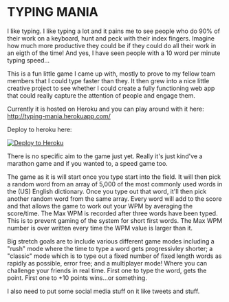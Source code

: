 TYPING MANIA
===========

I like typing. I like typing a lot and it pains me to see people who do 90% of their work on a keyboard, hunt and peck with their index fingers. Imagine how much more productive they could be if they could do all their work in an eigth of the time! And yes, I have seen people with a 10 word per minute typing speed…

This is a fun little game I came up with, mostly to prove to my fellow team members that I could type faster than they. It then grew into a nice little creative project to see whether I could create a fully functioning web app that could really capture the attention of people and engage them.

Currently it is hosted on Heroku and you can play around with it here: http://typing-mania.herokuapp.com/

Deploy to heroku here:

[![Deploy to Heroku](https://www.herokucdn.com/deploy/button.png)](https://heroku.com/deploy)


There is no specific aim to the game just yet. Really it's just kind've a marathon game and if you wanted to, a speed game too.

The game as it is will start once you type start into the field. It will then pick a random word from an array of 5,000 of the most commonly used words in the (US) English dictionary. Once you type out that word, it'll then pick another random word from the same array. Every word will add to the score and that allows the game to work out your WPM by averaging the score/time. The Max WPM is recorded after three words have been typed. This is to prevent gaming of the system for short first words. The Max WPM number is over written every time the WPM value is larger than it.

Big stretch goals are to include various different game modes including a "rush" mode where the time to type a word gets progressivley shorter; a "classic" mode which is to type out a fixed number of fixed length words as rapidly as possible, error free; and a multiplayer mode! Where you can challenge your friends in real time. First one to type the word, gets the point. First one to +10 points wins…or something.

I also need to put some social media stuff on it like tweets and stuff.
